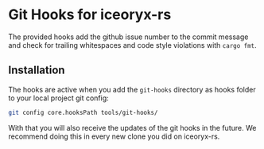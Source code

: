 # Git Hooks for iceoryx-rs

The provided hooks add the github issue number to the commit message
and check for trailing whitespaces and code style violations with `cargo fmt`.

## Installation

The hooks are active when you add the `git-hooks` directory as hooks folder to
your local project git config:

```bash
git config core.hooksPath tools/git-hooks/
```

With that you will also receive the updates of the git hooks in the future.
We recommend doing this in every new clone you did on iceoryx-rs.
